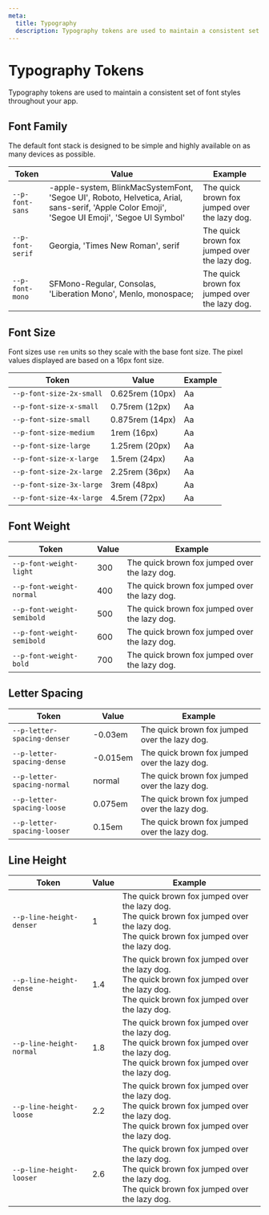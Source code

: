 ```yaml
---
meta:
  title: Typography
  description: Typography tokens are used to maintain a consistent set of font styles throughout your app.
---
```


# Typography Tokens

Typography tokens are used to maintain a consistent set of font styles throughout your app.

## Font Family

The default font stack is designed to be simple and highly available on as many devices as possible.

| Token            | Value                                                                                                                                         | Example                                                                                             |
| ---------------- | --------------------------------------------------------------------------------------------------------------------------------------------- | --------------------------------------------------------------------------------------------------- |
| `--p-font-sans`  | -apple-system, BlinkMacSystemFont, 'Segoe UI', Roboto, Helvetica, Arial, sans-serif, 'Apple Color Emoji', 'Segoe UI Emoji', 'Segoe UI Symbol' | <span style="font-family: var(--p-font-sans)">The quick brown fox jumped over the lazy dog.</span>  |
| `--p-font-serif` | Georgia, 'Times New Roman', serif                                                                                                             | <span style="font-family: var(--p-font-serif)">The quick brown fox jumped over the lazy dog.</span> |
| `--p-font-mono`  | SFMono-Regular, Consolas, 'Liberation Mono', Menlo, monospace;                                                                                | <span style="font-family: var(--p-font-mono)">The quick brown fox jumped over the lazy dog.</span>  |

## Font Size

Font sizes use `rem` units so they scale with the base font size. The pixel values displayed are based on a 16px font size.

| Token                    | Value           | Example                                                        |
| ------------------------ | --------------- | -------------------------------------------------------------- |
| `--p-font-size-2x-small` | 0.625rem (10px) | <span style="font-size: var(--p-font-size-2x-small)">Aa</span> |
| `--p-font-size-x-small`  | 0.75rem (12px)  | <span style="font-size: var(--p-font-size-x-small)">Aa</span>  |
| `--p-font-size-small`    | 0.875rem (14px) | <span style="font-size: var(--p-font-size-small)">Aa</span>    |
| `--p-font-size-medium`   | 1rem (16px)     | <span style="font-size: var(--p-font-size-medium)">Aa</span>   |
| `--p-font-size-large`    | 1.25rem (20px)  | <span style="font-size: var(--p-font-size-large)">Aa</span>    |
| `--p-font-size-x-large`  | 1.5rem (24px)   | <span style="font-size: var(--p-font-size-x-large)">Aa</span>  |
| `--p-font-size-2x-large` | 2.25rem (36px)  | <span style="font-size: var(--p-font-size-2x-large)">Aa</span> |
| `--p-font-size-3x-large` | 3rem (48px)     | <span style="font-size: var(--p-font-size-3x-large)">Aa</span> |
| `--p-font-size-4x-large` | 4.5rem (72px)   | <span style="font-size: var(--p-font-size-4x-large)">Aa</span> |

## Font Weight

| Token                      | Value | Example                                                                                                        |
| -------------------------- | ----- | -------------------------------------------------------------------------------------------------------------- |
| `--p-font-weight-light`    | 300   | <span style="font-weight: var(--p-font-weight-light);">The quick brown fox jumped over the lazy dog.</span>    |
| `--p-font-weight-normal`   | 400   | <span style="font-weight: var(--p-font-weight-normal);">The quick brown fox jumped over the lazy dog.</span>   |
| `--p-font-weight-semibold` | 500   | <span style="font-weight: var(--p-font-weight-medium);">The quick brown fox jumped over the lazy dog.</span> |
| `--p-font-weight-semibold` | 600   | <span style="font-weight: var(--p-font-weight-semibold);">The quick brown fox jumped over the lazy dog.</span> |
| `--p-font-weight-bold`     | 700   | <span style="font-weight: var(--p-font-weight-bold);">The quick brown fox jumped over the lazy dog.</span>     |

## Letter Spacing

| Token                       | Value    | Example                                                                                                            |
| --------------------------- | -------- | ------------------------------------------------------------------------------------------------------------------ |
| `--p-letter-spacing-denser` | -0.03em  | <span style="letter-spacing: var(--p-letter-spacing-denser);">The quick brown fox jumped over the lazy dog.</span> |
| `--p-letter-spacing-dense`  | -0.015em | <span style="letter-spacing: var(--p-letter-spacing-dense);">The quick brown fox jumped over the lazy dog.</span>  |
| `--p-letter-spacing-normal` | normal   | <span style="letter-spacing: var(--p-letter-spacing-normal);">The quick brown fox jumped over the lazy dog.</span> |
| `--p-letter-spacing-loose`  | 0.075em  | <span style="letter-spacing: var(--p-letter-spacing-loose);">The quick brown fox jumped over the lazy dog.</span>  |
| `--p-letter-spacing-looser` | 0.15em   | <span style="letter-spacing: var(--p-letter-spacing-looser);">The quick brown fox jumped over the lazy dog.</span> |

## Line Height

| Token                    | Value | Example                                                                                                                                                                                                      |
| ------------------------ | ----- | ------------------------------------------------------------------------------------------------------------------------------------------------------------------------------------------------------------ |
| `--p-line-height-denser` | 1     | <div style="line-height: var(--p-line-height-denser);">The quick brown fox jumped over the lazy dog.<br>The quick brown fox jumped over the lazy dog.<br>The quick brown fox jumped over the lazy dog.</div> |
| `--p-line-height-dense`  | 1.4   | <div style="line-height: var(--p-line-height-dense);">The quick brown fox jumped over the lazy dog.<br>The quick brown fox jumped over the lazy dog.<br>The quick brown fox jumped over the lazy dog.</div>  |
| `--p-line-height-normal` | 1.8   | <div style="line-height: var(--p-line-height-normal);">The quick brown fox jumped over the lazy dog.<br>The quick brown fox jumped over the lazy dog.<br>The quick brown fox jumped over the lazy dog.</div> |
| `--p-line-height-loose`  | 2.2   | <div style="line-height: var(--p-line-height-loose);">The quick brown fox jumped over the lazy dog.<br>The quick brown fox jumped over the lazy dog.<br>The quick brown fox jumped over the lazy dog.</div>  |
| `--p-line-height-looser` | 2.6   | <div style="line-height: var(--p-line-height-looser);">The quick brown fox jumped over the lazy dog.<br>The quick brown fox jumped over the lazy dog.<br>The quick brown fox jumped over the lazy dog.</div> |
